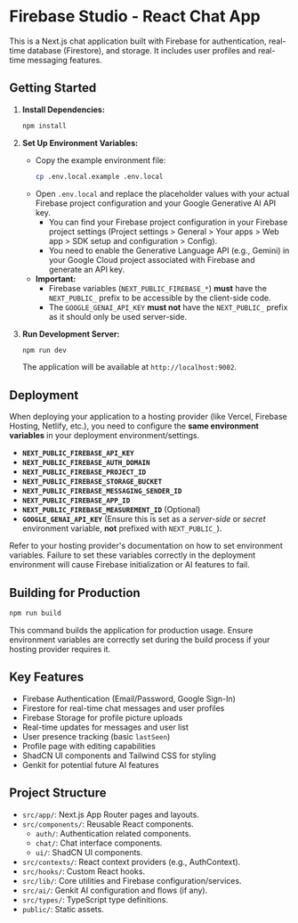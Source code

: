 # Firebase Studio - React Chat App

This is a Next.js chat application built with Firebase for authentication, real-time database (Firestore), and storage. It includes user profiles and real-time messaging features.

## Getting Started

1.  **Install Dependencies:**
    ```bash
    npm install
    ```

2.  **Set Up Environment Variables:**

    *   Copy the example environment file:
        ```bash
        cp .env.local.example .env.local
        ```
    *   Open `.env.local` and replace the placeholder values with your actual Firebase project configuration and your Google Generative AI API key.
        *   You can find your Firebase project configuration in your Firebase project settings (Project settings > General > Your apps > Web app > SDK setup and configuration > Config).
        *   You need to enable the Generative Language API (e.g., Gemini) in your Google Cloud project associated with Firebase and generate an API key.
    *   **Important:**
        *   Firebase variables (`NEXT_PUBLIC_FIREBASE_*`) **must** have the `NEXT_PUBLIC_` prefix to be accessible by the client-side code.
        *   The `GOOGLE_GENAI_API_KEY` **must not** have the `NEXT_PUBLIC_` prefix as it should only be used server-side.

3.  **Run Development Server:**
    ```bash
    npm run dev
    ```
    The application will be available at `http://localhost:9002`.

## Deployment

When deploying your application to a hosting provider (like Vercel, Firebase Hosting, Netlify, etc.), you need to configure the **same environment variables** in your deployment environment/settings.

*   **`NEXT_PUBLIC_FIREBASE_API_KEY`**
*   **`NEXT_PUBLIC_FIREBASE_AUTH_DOMAIN`**
*   **`NEXT_PUBLIC_FIREBASE_PROJECT_ID`**
*   **`NEXT_PUBLIC_FIREBASE_STORAGE_BUCKET`**
*   **`NEXT_PUBLIC_FIREBASE_MESSAGING_SENDER_ID`**
*   **`NEXT_PUBLIC_FIREBASE_APP_ID`**
*   **`NEXT_PUBLIC_FIREBASE_MEASUREMENT_ID`** (Optional)
*   **`GOOGLE_GENAI_API_KEY`** (Ensure this is set as a *server-side* or *secret* environment variable, **not** prefixed with `NEXT_PUBLIC_`).

Refer to your hosting provider's documentation on how to set environment variables. Failure to set these variables correctly in the deployment environment will cause Firebase initialization or AI features to fail.

## Building for Production

```bash
npm run build
```

This command builds the application for production usage. Ensure environment variables are correctly set during the build process if your hosting provider requires it.

## Key Features

*   Firebase Authentication (Email/Password, Google Sign-In)
*   Firestore for real-time chat messages and user profiles
*   Firebase Storage for profile picture uploads
*   Real-time updates for messages and user list
*   User presence tracking (basic `lastSeen`)
*   Profile page with editing capabilities
*   ShadCN UI components and Tailwind CSS for styling
*   Genkit for potential future AI features

## Project Structure

*   `src/app/`: Next.js App Router pages and layouts.
*   `src/components/`: Reusable React components.
    *   `auth/`: Authentication related components.
    *   `chat/`: Chat interface components.
    *   `ui/`: ShadCN UI components.
*   `src/contexts/`: React context providers (e.g., AuthContext).
*   `src/hooks/`: Custom React hooks.
*   `src/lib/`: Core utilities and Firebase configuration/services.
*   `src/ai/`: Genkit AI configuration and flows (if any).
*   `src/types/`: TypeScript type definitions.
*   `public/`: Static assets.
